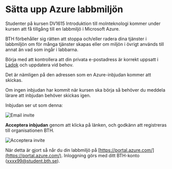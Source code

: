 ---
...
Sätta upp Azure labbmiljön
==================================

Studenter på kursen DV1615 Introduktion till molnteknologi kommer under kursen att få tillgång till en labbmiljö i Microsoft Azure.

BTH förbehåller sig rätten att stoppa och/eller radera dina tjänster i labbmiljön om för många tjänster skapas eller om miljön i övrigt används till annat än vad som ingår i labbarna.

Börja med att kontrollera att din privata e-postadress är korrekt uppsatt i [Ladok](https://www.student.ladok.se/) och uppdatera vid behov.

Det är nämligen på den adressen som en Azure-inbjudan kommer att skickas.

Om ingen inbjudan har kommit när kursen ska börja så behöver du meddela lärare att inbjudan behöver skickas igen.

Inbjudan ser ut som denna:

![Email invite](image/moln/email-invite.jpg)



**Acceptera inbjudan** genom att klicka på länken, och godkänn att registreras till organisationen BTH.

![Acceptera invite](image/moln/accept-invite.png)



När detta är gjort så når du din labbmiljö på [https://portal.azure.com/](https://portal.azure.com/). Inloggning görs med ditt BTH-konto (xxxx99@student.bth.se).
